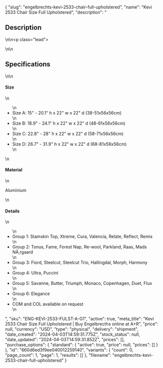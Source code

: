 {
  "slug": "engelbrechts-kevi-2533-chair-full-upholstered",
  "name": "Kevi 2533 Chair Size Full Upholstered",
  "description": "<h2>Description</h2>\n<!-- split -->\n<p class=\"lead\"> </p>\n<!-- split -->\n<h2>Specifications</h2>\n<!-- split -->\n<h4>Size</h4>\n<ul>\n<li>Size A: 15\" - 20.1\" h x 22\" w x 22\" d (38-51x56x56cm)</li>\n<li>Size B: 18.9\" - 24.1\" h x 22\" w x 22\" d (48-61x56x56cm)</li>\n<li>Size C: 22.8\" - 28\" h x 22\" w x 22\" d (58-71x56x56cm)</li>\n<li>Size D: 26.7\" - 31.9\" h x 22\" w x 22\" d (68-81x56x56cm)</li>\n</ul>\n<h4>Material</h4>\n<p>Aluminium</p>\n<h4>Details</h4>\n<ul>\n<li>Group 1: Stamskin Top, Xtreme, Cura, Valencia, Relate, Reflect, Remix</li>\n<li>Group 2: Tonus, Fame, Forest Nap, Re-wool, Parkland, Raas, Mads NÃ¸rgaard</li>\n<li>Group 3: Fiord, Steelcut, Steelcut Trio, Hallingdal, Morph, Harmony</li>\n<li>Group 4: Ultra, Puccini</li>\n<li>Group 5: Savanne, Butter, Triumph, Monaco, Copenhagen, Duet, Flux</li>\n<li>Group 6: Elegance</li>\n<li>COM and COL available on request</li>\n</ul>",
  "sku": "ENG-KEVI-2533-FULST-A-G1",
  "active": true,
  "meta_title": "Kevi 2533 Chair Size Full Upholstered | Buy Engelbrecths online at A+R",
  "price": null,
  "currency": "USD",
  "type": "physical",
  "delivery": "shipment",
  "date_created": "2024-04-03T14:59:31.775Z",
  "stock_status": null,
  "date_updated": "2024-04-03T14:59:31.852Z",
  "prices": [],
  "purchase_options": {
    "standard": {
      "active": true,
      "price": null,
      "prices": []
    }
  },
  "id": "660d6ed3f9ee040012259140",
  "variants": {
    "count": 0,
    "page_count": 1,
    "page": 1,
    "results": []
  },
  "filename": "engelbrechts-kevi-2533-chair-full-upholstered"
}